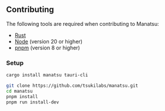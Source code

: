 ## Contributing

The following tools are required when contributing to Manatsu:

- [Rust](https://www.rust-lang.org/tools/install)
- [Node](https://nodejs.org) (version 20 or higher)
- [pnpm](https://pnpm.io/) (version 8 or higher)

### Setup

```bash
cargo install manatsu tauri-cli

git clone https://github.com/tsukilabs/manatsu.git
cd manatsu
pnpm install
pnpm run install-dev
```
